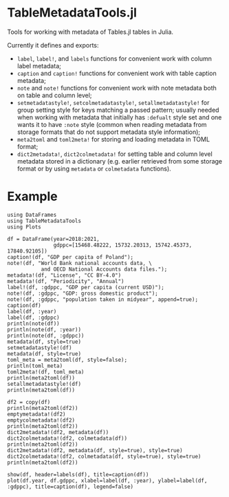# TableMetadataTools.jl
Tools for working with metadata of Tables.jl tables in Julia.

Currently it defines and exports:
* `label`, `label!`, and `labels` functions for convenient work with column
  label metadata;
* `caption` and `caption!` functions for convenient work with table caption
  metadata;
* `note` and `note!` functions for convenient work with note metadata both on
  table and column level;
* `setmetadatastyle!`, `setcolmetadatastyle!`, `setallmetadatastyle!` for group
  setting style for keys matching a passed pattern; usually needed when working
  with metadata that initially has `:defualt` style set and one wants it to
  have `:note` style (common when reading metadata from storage formats that do
  not support metadata style information);
* `meta2toml` and `toml2meta!` for storing and loading metadata in TOML format;
* `dict2metadata!`, `dict2colmetadata!` for setting table and column level
  metadata stored in a dictionary (e.g. earlier retrieved from some storage
  format or by using `metadata` or `colmetadata` functions).

# Example

```
using DataFrames
using TableMetadataTools
using Plots

df = DataFrame(year=2018:2021, 
               gdppc=[15468.48222, 15732.20313, 15742.45373, 17840.92105])
caption!(df, "GDP per capita of Poland");
note!(df, "World Bank national accounts data, \
           and OECD National Accounts data files.");
metadata!(df, "License", "CC BY-4.0")
metadata!(df, "Periodicity", "Annual")
label!(df, :gdppc, "GDP per capita (current USD)");
note!(df, :gdppc, "GDP: gross domestic product");
note!(df, :gdppc, "population taken in midyear", append=true);
caption(df)
label(df, :year)
label(df, :gdppc)
println(note(df))
println(note(df, :year))
println(note(df, :gdppc))
metadata(df, style=true)
setmetadatastyle!(df)
metadata(df, style=true)
toml_meta = meta2toml(df, style=false);
println(toml_meta)
toml2meta!(df, toml_meta)
println(meta2toml(df))
setallmetadatastyle!(df)
println(meta2toml(df))

df2 = copy(df)
println(meta2toml(df2))
emptymetadata!(df2)
emptycolmetadata!(df2)
println(meta2toml(df2))
dict2metadata!(df2, metadata(df))
dict2colmetadata!(df2, colmetadata(df))
println(meta2toml(df2))
dict2metadata!(df2, metadata(df, style=true), style=true)
dict2colmetadata!(df2, colmetadata(df, style=true), style=true)
println(meta2toml(df2))

show(df, header=labels(df), title=caption(df))
plot(df.year, df.gdppc, xlabel=label(df, :year), ylabel=label(df, :gdppc), title=caption(df), legend=false)
```


